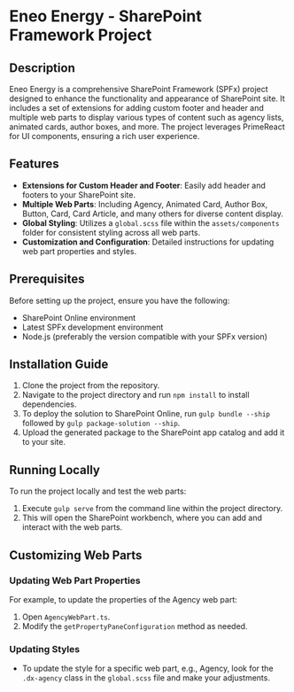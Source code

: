 # Eneo Energy - SharePoint Framework Project

## Description

Eneo Energy is a comprehensive SharePoint Framework (SPFx) project designed to enhance the functionality and appearance of SharePoint site. It includes a set of extensions for adding custom footer and header and multiple web parts to display various types of content such as agency lists, animated cards, author boxes, and more. The project leverages PrimeReact for UI components, ensuring a rich user experience.

## Features

- **Extensions for Custom Header and Footer**: Easily add header and footers to your SharePoint site.
- **Multiple Web Parts**: Including Agency, Animated Card, Author Box, Button, Card, Card Article, and many others for diverse content display.
- **Global Styling**: Utilizes a `global.scss` file within the `assets/components` folder for consistent styling across all web parts.
- **Customization and Configuration**: Detailed instructions for updating web part properties and styles.

## Prerequisites

Before setting up the project, ensure you have the following:

- SharePoint Online environment
- Latest SPFx development environment
- Node.js (preferably the version compatible with your SPFx version)

## Installation Guide

1. Clone the project from the repository.
2. Navigate to the project directory and run `npm install` to install dependencies.
3. To deploy the solution to SharePoint Online, run `gulp bundle --ship` followed by `gulp package-solution --ship`.
4. Upload the generated package to the SharePoint app catalog and add it to your site.

## Running Locally

To run the project locally and test the web parts:

1. Execute `gulp serve` from the command line within the project directory.
2. This will open the SharePoint workbench, where you can add and interact with the web parts.

## Customizing Web Parts

### Updating Web Part Properties

For example, to update the properties of the Agency web part:

1. Open `AgencyWebPart.ts`.
2. Modify the `getPropertyPaneConfiguration` method as needed.

### Updating Styles

- To update the style for a specific web part, e.g., Agency, look for the `.dx-agency` class in the `global.scss` file and make your adjustments.